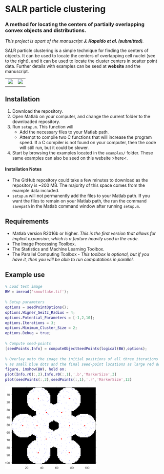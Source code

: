 


# SALR particle clustering
### A method for locating the centers of partially overlapping convex objects and distributions.
_This project is apart of the manuscript **J. Kapaldo et al. (submitted)**._


SALR particle clustering is a simple technique for finding the centers of objects. It can be used to locate the centers of overlapping cell nuclei (see to the right), and it can be used to locate the cluster centers in scatter point data. Further details with examples can be seed at **website** and the manuscript.

<table style="width:100%">
  <tr>
    <td valign="top" width="45%" align="center"><img src="docs/images/animated2d.gif"></td>
    <td valign="top" width="45.8%" align="center"><img src="docs/images/animated5d.gif"></td>
  </tr>
</table>

## Installation

1. Download the repository.
2. Open Matlab on your computer, and change the current folder to the downloaded repository.
3. Run `setup.m`. This function will
    * Add the necessary files to your Matlab path.
    * Attempt to compile two C functions that will increase the program speed. If a C compiler is not found on your computer, then the code will still run, but it could be slower.
4. Start by browsing the examples located in the `examples/` folder. These same examples can also be seed on this website >here<.


#### Installation Notes
* The GitHub repository could take a few minutes to download as the repository is ~200 MB. The majority of this space comes from the example data included.
* `setup.m` will not permanently add the files to your Matlab path. If you want the files to remain on your Matlab path, the run the command `savepath` in the Matlab command window after running `setup.m`.

## Requirements

* Matlab version R2016b or higher. _This is the first version that allows for implicit expansion, which is a feature heavily used in the code._
* The Image Processing Toolbox.
* The Statistics and Machine Learning Toolbox.
* The Parallel Computing Toolbox - _This toolbox is optional, but if you have it, then you will be able to run computations in parallel._

## Example use

```matlab
% Load test image
BW = imread('snowflake.tif');

% Setup parameters
options = seedPointOptions();
options.Wigner_Seitz_Radius = 4;
options.Potential_Parameters = [-1,2,10];
options.Iterations = 3;
options.Minimum_Cluster_Size = 2;
options.Debug = true;

% Compute seed-points
[seedPoints,Info] = computeObjectSeedPoints(logical(BW),options);

% Overlay onto the image the initial positions of all three iterations 
% as small blue dots and the final seed-point locations as large red dots.
figure, imshow(BW), hold on;
plot(Info.r0(:,2),Info.r0(:,1),'.b','MarkerSize',3)
plot(seedPoints(:,2),seedPoints(:,1),'.r','MarkerSize',12)
```
<img width="300" src="docs/images/readme_img.png"></td>
